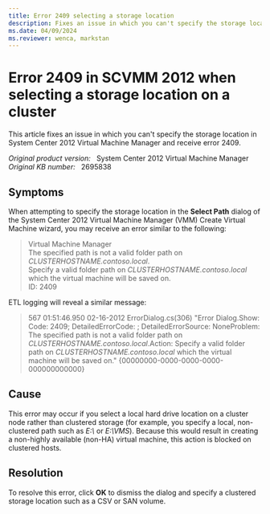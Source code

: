```yaml
---
title: Error 2409 selecting a storage location
description: Fixes an issue in which you can't specify the storage location in System Center 2012 Virtual Machine Manager and receive error 2409.
ms.date: 04/09/2024
ms.reviewer: wenca, markstan
---
```

# Error 2409 in SCVMM 2012 when selecting a storage location on a cluster

This article fixes an issue in which you can't specify the storage location in System Center 2012 Virtual Machine Manager and receive error 2409.

_Original product version:_ &nbsp; System Center 2012 Virtual Machine Manager  
_Original KB number:_ &nbsp; 2695838

## Symptoms

When attempting to specify the storage location in the **Select Path** dialog of the System Center 2012 Virtual Machine Manager (VMM) Create Virtual Machine wizard, you may receive an error similar to the following:

> Virtual Machine Manager  
> The specified path is not a valid folder path on *CLUSTERHOSTNAME.contoso.local*.  
> Specify a valid folder path on *CLUSTERHOSTNAME.contoso.local* which the virtual machine will be saved on.  
> ID: 2409

ETL logging will reveal a similar message:  

> 567 01:51:46.950 02-16-2012 ErrorDialog.cs(306) "Error Dialog.Show: Code: 2409; DetailedErrorCode: ; DetailedErrorSource: NoneProblem: The specified path is not a valid folder path on *CLUSTERHOSTNAME.contoso.local*.Action: Specify a valid folder path on *CLUSTERHOSTNAME.contoso.local* which the virtual machine will be saved on." {00000000-0000-0000-0000-000000000000}

## Cause

This error may occur if you select a local hard drive location on a cluster node rather than clustered storage (for example, you specify a local, non-clustered path such as *E:\\* or *E:\VMS*). Because this would result in creating a non-highly available (non-HA) virtual machine, this action is blocked on clustered hosts.

## Resolution

To resolve this error, click **OK** to dismiss the dialog and specify a clustered storage location such as a CSV or SAN volume.
